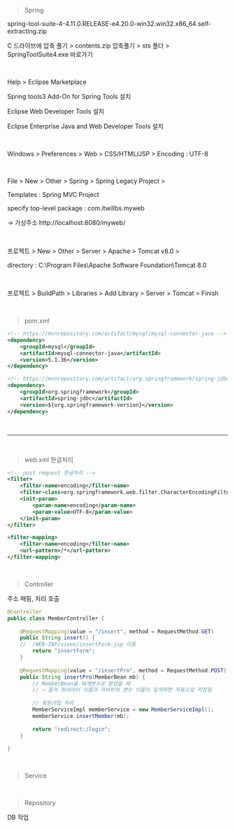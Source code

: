 > Spring

spring-tool-suite-4-4.11.0.RELEASE-e4.20.0-win32.win32.x86_64.self-extracting.zip

C 드라이브에 압축 풀기 > contents.zip 압축풀기 > sts 폴더 > SpringToolSuite4.exe 바로가기

<br>

Help > Eclipse Marketplace 

Spring tools3 Add-On for Spring Tools 설치

Eclipse Web Developer Tools 설치

Eclipse Enterprise Java and Web Developer Tools 설치

<br>

Windows > Preferences > Web > CSS/HTML/JSP > Encoding : UTF-8

<br>

File > New > Other > Spring > Spring Legacy Project > 

Templates : Spring MVC Project

specify top-level package : com.itwillbs.myweb

→ 가상주소 http://localhost:8080/myweb/ 

<br>

프로젝트 > New > Other > Server > Apache >  Tomcat v8.0 >

directory : C:\Program Files\Apache Software Foundation\Tomcat 8.0

<br>

프로젝트 > BuildPath > Libraries > Add Library > Server > Tomcat > Finish

<br>

>  pom.xml 

```xml
<!-- https://mvnrepository.com/artifact/mysql/mysql-connector-java -->
<dependency>
    <groupId>mysql</groupId>
    <artifactId>mysql-connector-java</artifactId>
    <version>5.1.36</version>
</dependency>

<!-- https://mvnrepository.com/artifact/org.springframework/spring-jdbc -->
<dependency>
    <groupId>org.springframework</groupId>
    <artifactId>spring-jdbc</artifactId>
    <version>${org.springframework-version}</version>
</dependency>
```

<br>

---

<br>

>  web.xml 한글처리

```xml
<!-- post request 한글처리 -->
<filter>
	<filter-name>encoding</filter-name>
	<filter-class>org.springframework.web.filter.CharacterEncodingFilter</filter-class>
	<init-param>
		<param-name>encoding</param-name>
		<param-value>UTF-8</param-value>
	</init-param>
</filter>

<filter-mapping>
	<filter-name>encoding</filter-name>
	<url-pattern>/*</url-pattern>
</filter-mapping>
```

<br>

> Controller

주소 매핑, 처리 호출

```java
@Controller
public class MemberController {
    
    @RequestMapping(value = "/insert", method = RequestMethod.GET)
	public String insert() {
	//  /WEB-INF/views/insertForm.jsp 이동
		return "insertForm";
	}
    
    @RequestMapping(value = "/insertPro", method = RequestMethod.POST)
	public String insertPro(MemberBean mb) {
        // MemberBean을 매개변수로 받았을 때
        // → 폼의 파라미터 이름과 자바빈의 변수 이름이 일치하면 자동으로 저장됨
        
        // 회원가입 처리
        MemberServiceImpl memberService = new MemberServiceImpl();
		memberService.insertMember(mb);
        
        return "redirect:/login";
    }
    
}
```

<br>

> Service





<br>

> Repository

DB 작업



<br>





<br>